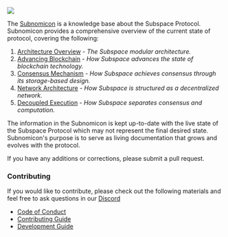 <img src="./static/img/subspace-network.svg" align="center" />

The [Subnomicon](https://subnomicon.subspace.network) is a knowledge base about the Subspace Protocol. Subnomicon provides a comprehensive overview of the current state of protocol, covering the following:

1. [Architecture Overview](/docs/overview.md) - *The Subspace modular architecture.*
2. [Advancing Blockchain](/docs/advancements.md) - *How Subspace advances the state of blockchain technology.*
3. [Consensus Mechanism](/docs/consensus) - *How Subspace achieves consensus through its storage-based design.*
4. [Network Architecture](/docs/network) - *How Subspace is structured as a decentralized network.*
5. [Decoupled Execution](/docs/decex) - *How Subspace separates consensus and computation.*

The information in the Subnomicon is kept up-to-date with the live state of the Subspace Protocol which may not represent the final desired state. Subnomicon's purpose is to serve as living documentation that grows and evolves with the protocol.

If you have any additions or corrections, please submit a pull request.

### Contributing

If you would like to contribute, please check out the following materials and feel free to ask questions in our [Discord](https://discord.gg/subspace-network)

- [Code of Conduct](CODE_OF_CONDUCT.md)
- [Contributing Guide](CONTRIBUTING.md)
- [Development Guide](DEVELOPMENT.md)
